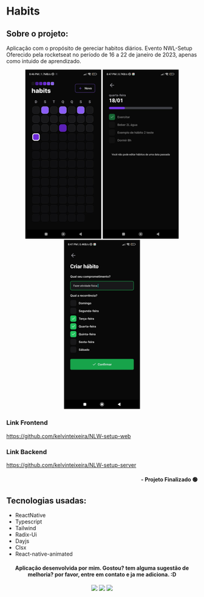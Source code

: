 # Habits

## Sobre o projeto:

Aplicação com o propósito de gereciar habitos diários. Evento NWL-Setup Oferecido pela rocketseat no período de 16 a 22 de janeiro de 2023, apenas como intuido de aprendizado.

<div align="center">
  <img style="width: 200px;" src="./cover1.jfif">
  <img style="width: 200px;" src="./cover2.jfif">
  <img style="width: 200px;" src="./cover3.jfif">
</div>

### Link Frontend
https://github.com/kelvinteixeira/NLW-setup-web

### Link Backend
https://github.com/kelvinteixeira/NLW-setup-server

#### <div align="right">- Projeto Finalizado 🟢 <div>

## Tecnologias usadas:

- ReactNative
- Typescript
- Tailwind
- Radix-Ui
- Dayjs
- Clsx
- React-native-animated

#### <div align="center">Aplicação desenvolvida por mim. Gostou? tem alguma sugestão de melhoria? por favor, entre em contato e ja me adiciona. :D

<div>

<div align="center"> 
  <a href="https://instagram.com/kelvinteixeira_" target="_blank"><img src="https://img.shields.io/badge/-Instagram-%23E4405F?style=for-the-badge&logo=instagram&logoColor=white" target="_blank"></a>
  <a href = "mailto:kelvin.teixeira.santos@gmail.com"><img src="https://img.shields.io/badge/-Gmail-%23333?style=for-the-badge&logo=gmail&logoColor=white" target="_blank"></a>
  <a href="https://www.linkedin.com/in/kelvin-teixeira-8707b41a8/" target="_blank"><img src="https://img.shields.io/badge/-LinkedIn-%230077B5?style=for-the-badge&logo=linkedin&logoColor=white" target="_blank"></a> 
  </div>

